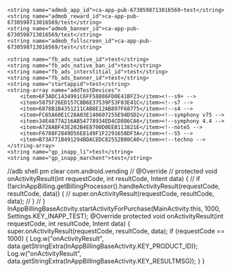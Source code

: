 <?xml version="1.0" encoding="utf-8"?>
<resources>


    <string name="admob_app_id">ca-app-pub-6730598713016569~test</string>
    <string name="admob_reward_id">ca-app-pub-6730598713016569/test</string>
    <string name="admob_banner_id">ca-app-pub-6730598713016569/test</string>
    <string name="admob_fullscreen_id">ca-app-pub-6730598713016569/test</string>

    <string name="fb_ads_native_id">test</string>
    <string name="fb_ads_native_ban_id">test</string>
    <string name="fb_ads_interstitial_id">test</string>
    <string name="fb_ads_banner_id">test</string>
    <string name="startappid">test</string>
    <string-array name="addTestDevices">
        <item>6F3ADC1434991C6FF58886FD0E41BF23</item><!--s9+ -->
        <item>5875F26ED157C8B6E37539F53F83E41C</item><!--s7 -->
        <item>6878B1B4351211CAB8E12AB897F68775</item><!--s4 -->
        <item>FC65A60E1C28A03E140607255E94D5D2</item><!--symphony v75 -->
        <item>34E4877A216AB54778934ED4CD886CA6</item><!--symphony 4.4 -->
        <item>A728ABF43E202B4E8700D0EEB113821E</item><!--note5 -->
        <item>F6788F2849D56E8149F1F2291658DF3A</item><!--S5 -->
        <item>B73A771B491294BDACEDC82552B80CA0</item><!--techno -->
    </string-array>
    <string name="gp_inapp_li">test</string>
    <string name="gp_inapp_marchent">test</string>
</resources>
 //adb shell pm clear com.android.vending
//    @Override
//    protected void onActivityResult(int requestCode, int resultCode, Intent data) {
//        if (!arcInAppBilling.getBillingProcessor().handleActivityResult(requestCode, resultCode, data)) {
//            super.onActivityResult(requestCode, resultCode, data);
//        }
//    }
InAppBillingBaseActivity.startActivityForPurchase(MainActivity.this,
                        1000, Settings.KEY_INAPP_TEST);
                         @Override
    protected void onActivityResult(int requestCode, int resultCode, Intent data) {
        super.onActivityResult(requestCode, resultCode, data);
        if (requestCode == 1000) {
            Log.w("onActivityResult", data.getStringExtra(InAppBillingBaseActivity.KEY_PRODUCT_ID));
            Log.w("onActivityResult",
                    data.getStringExtra(InAppBillingBaseActivity.KEY_RESULTMSG));
        }
    }

